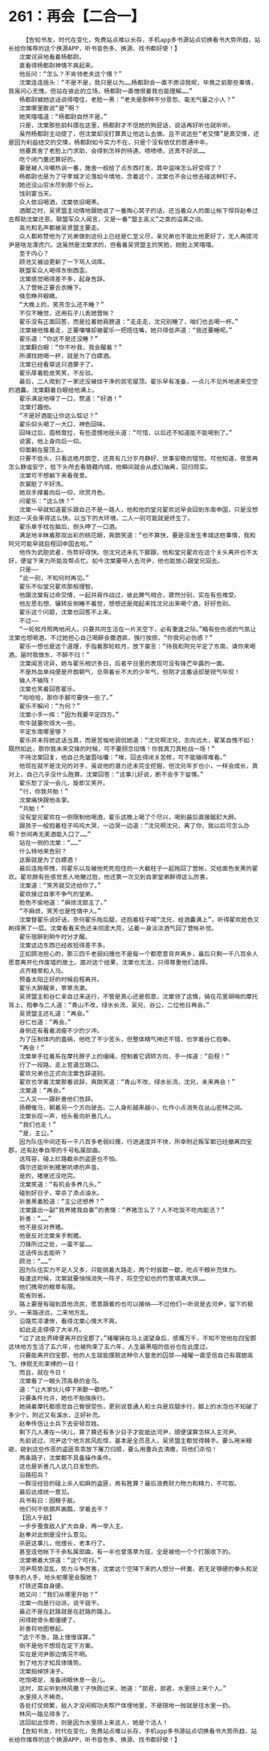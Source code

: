 # 261：再会【二合一】
        【告知书友，时代在变化，免费站点难以长存，手机app多书源站点切换看书大势所趋，站长给你推荐的这个换源APP，听书音色多、换源、找书都好使！】
       沈棠诧异地看着杨都尉。
       直看得杨都尉神情不爽起来。
       他反问：“怎么？不肯领老夫这个情？”
       沈棠连连摇头：“不是不是，我只是以为……杨都尉会一直不原谅我呢，毕竟之前那些事情，我虽问心无愧，但站在彼此的立场，杨都尉一直憎恨着我也能理解……”
       杨都尉被她这话说得噎住，老脸一黑：“老夫是那种不分恩怨、毫无气量之小人？”
       沈棠哪里敢说“是”啊？
       她笑嘻嘻道：“杨都尉自然不是。”
       只是，沈棠那些前科摆在这里，杨都尉才不信她的狗屁话，说话再好听也就听听。
       虽然杨都尉主动提了，但沈棠却没打算真让他这么去做。且不说这些“老交情”是真交情，还是因为利益结交的交情，杨都尉如今实力不在，只是个没有依仗的普通中年。
       他要真舍了老脸上门求助，会得到怎样的待遇，啧啧啧，还真不好说……
       吃个闭门羹还算好的。
       要是被人冷嘲热讽一番，施舍一般给了点东西打发，其中滋味怎么好受得了？
       杨都尉也是为了守孝城才沦落如今境地，念着这个，沈棠也不会让他去碰这种钉子。
       她还没山穷水尽到那个份上。
       饯别宴当天。
       众人依旧喝酒，沈棠依旧喝茶。
       酒酣之时，吴贤盟主动情地跟她说了一番掏心窝子的话，还当着众人的面让帐下悍将赵奉过去帮助沈棠还恩。联盟军众人闻言，又是一番“盟主高义”之类的溢美之词。
       高光和名声都被吴贤盟主要走。
       众人都称赞他为了兄弟做到这份上已经是仁至义尽，亲兄弟也不能比他更好了，无人再提河尹是啥龙潭虎穴。这虽然是沈棠求的，但看着吴贤盟主的笑脸，她脸上笑嘻嘻。
       至于内心？
       顾池又被迫更新了一下骂人词库。
       联盟军众人喝得东倒西歪。
       沈棠感觉喝得差不多，起身告辞。
       入了营帐正要合衣睡下。
       倏忽睁开眼睛。
       “大晚上的，笑芳怎么还不睡？”
       不仅不睡觉，还用石子儿丢她营帐？
       翟乐没有正面回答，而是拉着她肩膀道：“走走走，沈兄别睡了，咱们也去喝一杯。”
       沈棠被他推着走，正要嚷嚷却被翟乐一把捂住嘴，她只得低声道：“我还要睡呢。”
       翟乐道：“你这不是还没睡？”
       沈棠翻白眼：“你不吵我，我会醒着？”
       所谓找她喝一杯，就是为了白嫖酒。
       沈棠已经看穿这只酒蒙子了。
       翟乐厚着脸皮笑笑，不反驳。
       最后，二人爬到了一家还没被烧干净的民宅屋顶。翟乐早有准备，一点儿不见外地递来空空的酒囊。沈棠翻着白眼给他满上。
       翟乐满足地嗅了一口，赞道：“好酒！”
       沈棠打趣他。
       “不是好酒能让你这么惦记？”
       翟乐仰头喝了一大口，神色回味。
       回味过后，眉梢耷拉，有些遗憾地摇头道：“可惜，以后还不知道能不能喝到了。”
       说罢，他上身向后一仰。
       仰面躺在屋顶上。
       只要不低头，只看这皓月朗空，还真有几分岁月静好、世事安稳的错觉。可他知道，夜景再怎么静谧安宁，低下头颅去看狼藉内城，他瞬间就会从虚幻抽离，回归现实。
       沈棠可不想躺下来看夜景。
       衣裳脏了不好洗。
       她双手撑着向后一仰，欣赏月色。
       问翟乐：“这么快？”
       沈棠一早就知道翟乐跟自己不是一路人，他和他的堂兄翟欢迟早会回到东南申国，只是没想到这一天会来得这么快。以当下的大环境，二人一别可能就是终生了。
       翟乐单手枕在脑后，侧头呷了一口酒。
       满足地半眯着那双出彩的桃花眼，爽朗笑道：“也不算快，要是没发生孝城这桩事情，我和阿兄可能早就启程回申国去啦。”
       他作为武胆武者，伤势好得快。但沈兄还未扎下脚跟，他和堂兄翟欢在这个关头离开也不太好，便留下来力所能及帮点忙。如今沈棠要带人去河尹，他也能放心跟堂兄回去。
       只是——
       “此一别，不知何时再见。”
       翟乐不似堂兄翟欢那般理智。
       他跟沈棠有过命交情，一起并肩作战过，彼此脾气相合，骤然分别，实在有些难受。
       他左思右想、辗转反侧睡不着觉，想想还是爬起来找沈兄出来喝个酒，好好告别。
       翟乐这个问题，沈棠也回答不上来。
       不过——
       “一轮皎月照两地闲人。只要共同生活在一片天空下，必有重逢之际。”略有些伤感的气氛让沈棠也想喝酒，不过她担心自己喝醉会撒酒疯，强行按捺，“你我何必伤感？”
       翟乐一想也是这个道理，手指着那轮皎月，放下豪言：“待我和阿兄平定了东南，请你来喝酒，届时我做东，不醉不归！”
       沈棠闻言诧异，她与翟乐相识多日，后者平日里的表现可没有锋芒毕露的一面。
       不是热血单纯便是开朗朝气，总带着长不大的少年气，但刚才这番话却是锐气毕现！
       输人不输阵！
       沈棠也笑着回答翟乐。
       “哈哈哈，那你手脚可要快一些了。”
       翟乐不解问：“为何？”
       沈棠小手一挥：“因为我要平定四方。”
       吹牛就要吹得大一些。
       平定东南哪里够？
       翟乐并未将她这话当真，而是苦恼地调侃她道：“沈兄啊沈兄，志向远大，翟某自愧不如！既然如此，那你我未来交锋的时候，可不要顾念旧情！你我真刀真枪战一场！”
       不待沈棠回复，他自己先皱眉咕囔：“唉，回去得闭关苦修，可不能输得难看。”
       他现在就不是沈兄的对手，虽说他的潜力还未完全挖掘，但沈兄年岁也小，一样会成长，真对上，自己几乎没什么胜算。沈棠回答：“这事儿好说，断不会手下留情。”
       翟乐愁了没一会儿，旋即又笑开。
       “行，你我共勉！”
       沈棠痛快跟他击掌。
       “共勉！”
       没有堂兄翟欢在一侧限制他喝酒，翟乐这晚上喝了个尽兴，喝到最后直接酩酊大醉。
       跟孩子一般抱着柱子呜呜大哭，一边哭一边道：“沈兄啊沈兄，离了你，我以后可怎么办啊？世间再无美酒能入口了……”
       站在一侧的沈棠：“……”
       什么特地来告别？
       这厮就是为了白嫖酒！
       最后连拖带拽，将翟乐以及被他死死抱住的一大截柱子一起拖回了营帐，交给面色发黑的翟欢。翟欢颇有些感觉丢人地撇过脸，他还第一次见到自家堂弟醉得这么厉害。
       沈棠道：“笑芳就交还给你了。”
       翟欢接过自家不争气的堂弟。
       脸色不愉地道：“麻烦沈郎主了。”
       “不麻烦，笑芳也是性情中人。”
       沈棠替翟乐说好话，奈何翟乐拖后腿，还抱着柱子喊“沈兄，给酒囊满上”，听得翟欢脸色又刷得黑了一层。沈棠看看天色还未彻底大亮，沾着一身淡淡酒气回了营帐补觉。
       翟乐宿醉到晌午时分才醒。
       沈棠这边东西已经收拾得差不多。
       正如顾池担心的，那三四千老弱妇孺也不是每一个都愿意背井离乡，最后只剩一千八百余人愿意离开化作废墟的故土。面对这个结果，沈棠也无法，只得尊重他们选择。
       点齐粮草和人马。
       预备太阳正好的时候启程离开。
       翟乐大醉醒来，草草洗漱。
       吴贤盟主和谷仁亲自过来送行，不管是真心还是假意，沈棠领了这情，骑在花里胡哨的摩托背上，抱拳与二人道：“青山不改，绿水长流，吴兄、谷公，二位他日再会。”
       吴贤盟主还礼道：“再会。”
       谷仁也道：“再会。”
       身侧还有看着消瘦不少的少冲。
       为了压制体内的蛊祸，他吃了不少苦头，但整体精气神还不错，也学着谷仁抱拳。
       “再会！”
       沈棠单手拉着系在摩托脖子上的缰绳，控制着它调转方向，手一挥道：“启程！”
       行了一段路，走上官道岔路口。
       翟欢兄弟也正式向沈棠告辞道别。
       翟欢也学着沈棠那番说辞，爽朗笑道：“青山不改，绿水长流，沈兄，未来再会！”
       沈棠道：“再会。”
       二人又一一跟祈善他们告辞。
       扬鞭催马，朝着另一个方向驶去。二人身形越来越小，化作小点消失在丛山密林之间。
       沈棠长叹一声，扭头看向祈善几人。
       “我们也走！”
       “是，主公。”
       因为队伍中间还有一千八百多老弱妇孺，行进速度并不快，所幸附近叛军都已经撤离四宝郡，还有赵奉自带的千号私属部曲。
       这阵容，碰上拦路截杀的盗匪也不怕。
       偶尔还能听到猪崽吭哧的声音。
       是的，猪崽还没吃完。
       沈棠笑道：“有机会多养几头。”
       碰到好日子，宰杀了添点油水。
       祈善黑着脸道：“主公还想养？”
       沈棠露出一副“我养猪我自豪”的表情：“养猪怎么了？人不吃饭不吃肉能活？”
       祈善：“……”
       他不是反对养猪。
       他是反对沈棠亲手劁猪。
       刀锋所过之处，一蛋不留……
       这话传出去能听？
       顾池：“……”
       因为队伍实力不足人又多，只能挑着大路走，两个时辰歇一歇，吃点干粮补充体力。
       每逢这时候，沈棠就要悄悄消失一阵子，将空空如也的竹筐填满大饼……
       他们携带的粮草有限。
       能省则省。
       路上要是有碰到其他流民，愿意跟着的也可以接纳——不过他们一听说是去河尹，留下的极少。一来路途远，二来地方乱。
       沿路荒凉凄惨，看得沈棠心情大不爽。
       如此走走停停了大半月。
       “过了这处界碑便离开四宝郡了。”褚曜骑在马上遥望身后，感慨万千，不知不觉他在四宝郡这块地方生活了五六年，也被拘束了五六年，人生最黑暗的低谷也在此度过。
       只要能离开四宝郡，他的人生就能摆脱这种令人窒息的囚禁——褚曜一直坚信自己有展翅高飞、挣脱无形束缚的一日！
       而且，就在今日！
       沈棠看了一眼头顶高悬的金乌。
       道：“让大家伙儿停下来歇一歇吧。”
       只要条件允许，她也不勉强疾行。
       她骑着摩托都感觉自己臀很受伤，更别说普通人和士兵是双腿步行，脚上的水泡也不知破了多少个。附近又有溪水，正好补充。
       赵奉传信让士兵下去安顿百姓。
       剩下几人凑在一块儿，算了算还有多少日子才能抵达河尹，顺便谋算怎样入主河尹。
       先前说过，河尹这个地方民风彪悍，基本是全员恶人，吴贤盟主都觉得棘手。要么用米粮砸，砸到这些作恶的盗匪乖乖放下屠刀归顺，要么用重兵去清缴，将他们杀怕！
       两条路子，沈棠都不具备操作条件。
       这也是祈善几人这几日发愁的。
       沿路招兵？
       一群没经验的碰上杀人如麻的盗匪，焉有胜算？最后浪费财力物力和精力，不可取。
       最后达成统一意见。
       兵书有曰：因粮于敌。
       他们何不依葫芦画瓢，学着去干？
       【因人于敌】
       一步步蚕食敌人扩大自身，再一举入主。
       赵奉对此倒是没什么意见。
       杀匪这事儿，他擅长，老本行了。
       甚至连他帐下千余私属部曲，有一半也曾落草为寇，全是被他一个个打服收下的。
       沈棠嚼着大饼道：“这个可行。”
       河尹局势混乱，势力斗争厉害，沈棠这个空降下来的人想分一杯羹，若无足够硬的拳头和足够多的人手，地头蛇哪里会服她？
       打铁还需自身硬。
       她又问：“我们从哪里开始？”
       沈棠一向是行动派，说干就干。
       最近不是在赶路就是在赶路的路上。
       闲得她骨头都僵硬了。
       祈善将地图卷起。
       “这个不急，路上慢慢谋算。”
       倒不是他不想现在定下方案。
       实在是河尹那边情况不明。
       到了地方才知具体情势。
       沈棠拍掉饼沫子。
       吃饱喝足，准备闭眼休息一会儿。
       这时，耳尖听到林风撒丫子快跑过来，她道：“郎君，郎君，水里捞上来个人。”
       水里捞人不稀奇。
       各处打仗频繁，敌人才没闲暇功夫帮尸体埋地里，不是随地一抛就是往水里一扔。
       林风一路见得多了。
       这回如此惊奇，则是因为水里捞上来这人，她是个活人！
       【告知书友，时代在变化，免费站点难以长存，手机app多书源站点切换看书大势所趋，站长给你推荐的这个换源APP，听书音色多、换源、找书都好使！】